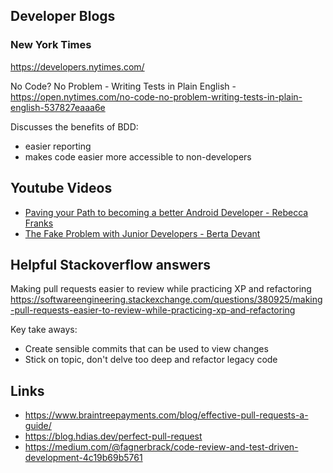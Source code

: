 ## Developer Blogs

### New York Times 
https://developers.nytimes.com/

No Code? No Problem - Writing Tests in Plain English - https://open.nytimes.com/no-code-no-problem-writing-tests-in-plain-english-537827eaaa6e

Discusses the benefits of BDD: 
- easier reporting 
- makes code easier more accessible to non-developers

## Youtube Videos

- [Paving your Path to becoming a better Android Developer - Rebecca Franks](https://youtu.be/aAzW12BcvGk)
- [The Fake Problem with Junior Developers - Berta Devant](https://www.youtube.com/watch?v=CA27rme6guE)

## Helpful Stackoverflow answers

Making pull requests easier to review while practicing XP and refactoring https://softwareengineering.stackexchange.com/questions/380925/making-pull-requests-easier-to-review-while-practicing-xp-and-refactoring

Key take aways: 
- Create sensible commits that can be used to view changes
- Stick on topic, don't delve too deep and refactor legacy code

## Links
- https://www.braintreepayments.com/blog/effective-pull-requests-a-guide/
- https://blog.hdias.dev/perfect-pull-request
- https://medium.com/@fagnerbrack/code-review-and-test-driven-development-4c19b69b5761
